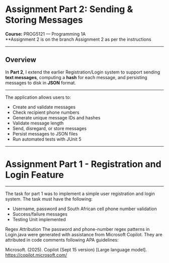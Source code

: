 # Assignment Part 2: Sending & Storing Messages  
**Course:** PROG5121 — Programming 1A  
**Assignment 2 is on the branch Assignment 2 as per the instructions



---

## Overview

In **Part 2**, I extend the earlier Registration/Login system to support sending **text messages**, computing a **hash** for each message, and persisting messages to disk in **JSON** format.

---

The application allows users to:
- Create and validate messages
- Check recipient phone numbers
- Generate unique message IDs and hashes
- Validate message length
- Send, disregard, or store messages
- Persist messages to JSON files
- Run automated tests with JUnit 5







---

# Assignment Part 1 - Registration and Login Feature

---

The task for part 1 was to implement a simple user registration and login system. The task must have the following: 
- Username, password and South African cell phone number validation
- Success/failure messages 
- Testing Unit implemented




Regex Attribution
The password and phone-number regex patterns in Login.java were generated with assistance from Microsoft Copilot. They are attributed in code comments following APA guidelines:

Microsoft. (2025). Copilot (Sept 15 version) [Large language model]. https://copilot.microsoft.com/
